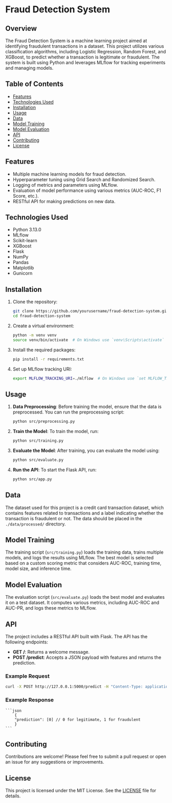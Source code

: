 # Fraud Detection System

## Overview

The Fraud Detection System is a machine learning project aimed at identifying fraudulent transactions in a dataset. This project utilizes various classification algorithms, including Logistic Regression, Random Forest, and XGBoost, to predict whether a transaction is legitimate or fraudulent. The system is built using Python and leverages MLflow for tracking experiments and managing models.

## Table of Contents

- [Features](#features)
- [Technologies Used](#technologies-used)
- [Installation](#installation)
- [Usage](#usage)
- [Data](#data)
- [Model Training](#model-training)
- [Model Evaluation](#model-evaluation)
- [API](#api)
- [Contributing](#contributing)
- [License](#license)

## Features

- Multiple machine learning models for fraud detection.
- Hyperparameter tuning using Grid Search and Randomized Search.
- Logging of metrics and parameters using MLflow.
- Evaluation of model performance using various metrics (AUC-ROC, F1 Score, etc.).
- RESTful API for making predictions on new data.

## Technologies Used

- Python 3.13.0
- MLflow
- Scikit-learn
- XGBoost
- Flask
- NumPy
- Pandas
- Matplotlib
- Gunicorn

## Installation

1. Clone the repository:
   ```bash
   git clone https://github.com/yourusername/fraud-detection-system.git
   cd fraud-detection-system
   ```

2. Create a virtual environment:
   ```bash
   python -m venv venv
   source venv/bin/activate  # On Windows use `venv\Scripts\activate`
   ```

3. Install the required packages:
   ```bash
   pip install -r requirements.txt
   ```

4. Set up MLflow tracking URI:
   ```bash
   export MLFLOW_TRACKING_URI=./mlflow  # On Windows use `set MLFLOW_TRACKING_URI=./mlflow`
   ```

## Usage

1. **Data Preprocessing**: Before training the model, ensure that the data is preprocessed. You can run the preprocessing script:
   ```bash
   python src/preprocessing.py
   ```

2. **Train the Model**: To train the model, run:
   ```bash
   python src/training.py
   ```

3. **Evaluate the Model**: After training, you can evaluate the model using:
   ```bash
   python src/evaluate.py
   ```

4. **Run the API**: To start the Flask API, run:
   ```bash
   python src/app.py
   ```

## Data

The dataset used for this project is a credit card transaction dataset, which contains features related to transactions and a label indicating whether the transaction is fraudulent or not. The data should be placed in the `./data/processed/` directory.

## Model Training

The training script (`src/training.py`) loads the training data, trains multiple models, and logs the results using MLflow. The best model is selected based on a custom scoring metric that considers AUC-ROC, training time, model size, and inference time.

## Model Evaluation

The evaluation script (`src/evaluate.py`) loads the best model and evaluates it on a test dataset. It computes various metrics, including AUC-ROC and AUC-PR, and logs these metrics to MLflow.

## API

The project includes a RESTful API built with Flask. The API has the following endpoints:

- **GET /**: Returns a welcome message.
- **POST /predict**: Accepts a JSON payload with features and returns the prediction.

### Example Request
   ```bash
   curl -X POST http://127.0.0.1:5000/predict -H "Content-Type: application/json" -d '{"features": [value1, value2, ...]}'
   ```


### Example Response

    ```json
        {
        "prediction": [0] // 0 for legitimate, 1 for fraudulent
        }
    ```

## Contributing

Contributions are welcome! Please feel free to submit a pull request or open an issue for any suggestions or improvements.

## License

This project is licensed under the MIT License. See the [LICENSE](LICENSE) file for details.